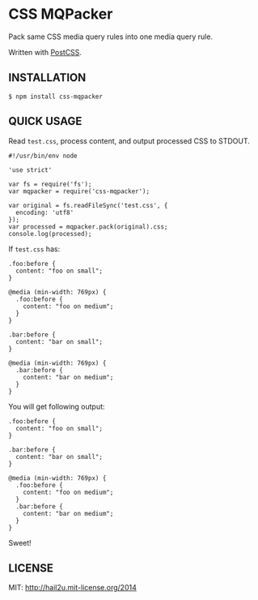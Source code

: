 CSS MQPacker
============

Pack same CSS media query rules into one media query rule.

Written with [PostCSS][1].


INSTALLATION
------------

    $ npm install css-mqpacker


QUICK USAGE
-----------

Read `test.css`, process content, and output processed CSS to STDOUT.

    #!/usr/bin/env node
    
    'use strict'
    
    var fs = require('fs');
    var mqpacker = require('css-mqpacker');
    
    var original = fs.readFileSync('test.css', {
      encoding: 'utf8'
    });
    var processed = mqpacker.pack(original).css;
    console.log(processed);

If `test.css` has:

    .foo:before {
      content: "foo on small";
    }
    
    @media (min-width: 769px) {
      .foo:before {
        content: "foo on medium";
      }
    }
    
    .bar:before {
      content: "bar on small";
    }
    
    @media (min-width: 769px) {
      .bar:before {
        content: "bar on medium";
      }
    }

You will get following output:

    .foo:before {
      content: "foo on small";
    }
    
    .bar:before {
      content: "bar on small";
    }
    
    @media (min-width: 769px) {
      .foo:before {
        content: "foo on medium";
      }
      .bar:before {
        content: "bar on medium";
      }
    }

Sweet!


LICENSE
-------

MIT: http://hail2u.mit-license.org/2014


[1]: https://github.com/ai/postcss
